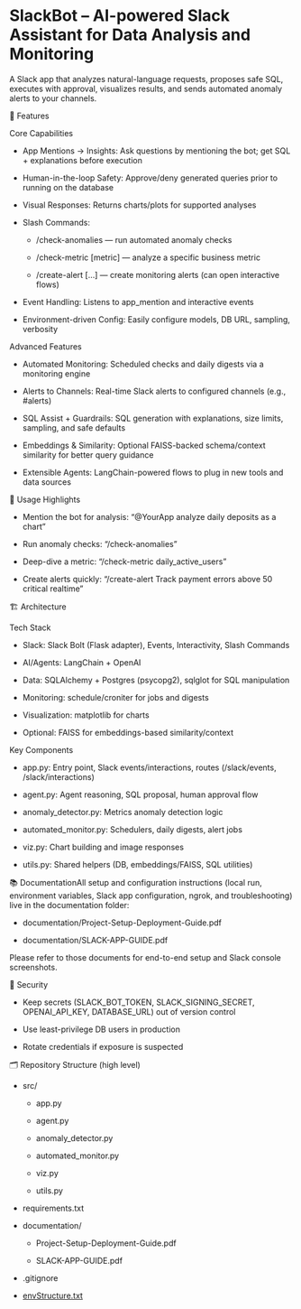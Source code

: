 SlackBot – AI-powered Slack Assistant for Data Analysis and Monitoring
======================================================================

A Slack app that analyzes natural-language requests, proposes safe SQL, executes with approval, visualizes results, and sends automated anomaly alerts to your channels.

🎯 Features

Core Capabilities

*   App Mentions → Insights: Ask questions by mentioning the bot; get SQL + explanations before execution
    
*   Human-in-the-loop Safety: Approve/deny generated queries prior to running on the database
    
*   Visual Responses: Returns charts/plots for supported analyses
    
*   Slash Commands:
    
    *   /check-anomalies — run automated anomaly checks
        
    *   /check-metric \[metric\] — analyze a specific business metric
        
    *   /create-alert \[…\] — create monitoring alerts (can open interactive flows)
        
*   Event Handling: Listens to app\_mention and interactive events
    
*   Environment-driven Config: Easily configure models, DB URL, sampling, verbosity
    

Advanced Features

*   Automated Monitoring: Scheduled checks and daily digests via a monitoring engine
    
*   Alerts to Channels: Real-time Slack alerts to configured channels (e.g., #alerts)
    
*   SQL Assist + Guardrails: SQL generation with explanations, size limits, sampling, and safe defaults
    
*   Embeddings & Similarity: Optional FAISS-backed schema/context similarity for better query guidance
    
*   Extensible Agents: LangChain-powered flows to plug in new tools and data sources
    

📱 Usage Highlights

*   Mention the bot for analysis: “@YourApp analyze daily deposits as a chart”
    
*   Run anomaly checks: “/check-anomalies”
    
*   Deep-dive a metric: “/check-metric daily\_active\_users”
    
*   Create alerts quickly: “/create-alert Track payment errors above 50 critical realtime”
    

🏗️ Architecture

Tech Stack

*   Slack: Slack Bolt (Flask adapter), Events, Interactivity, Slash Commands
    
*   AI/Agents: LangChain + OpenAI
    
*   Data: SQLAlchemy + Postgres (psycopg2), sqlglot for SQL manipulation
    
*   Monitoring: schedule/croniter for jobs and digests
    
*   Visualization: matplotlib for charts
    
*   Optional: FAISS for embeddings-based similarity/context
    

Key Components

*   app.py: Entry point, Slack events/interactions, routes (/slack/events, /slack/interactions)
    
*   agent.py: Agent reasoning, SQL proposal, human approval flow
    
*   anomaly\_detector.py: Metrics anomaly detection logic
    
*   automated\_monitor.py: Schedulers, daily digests, alert jobs
    
*   viz.py: Chart building and image responses
    
*   utils.py: Shared helpers (DB, embeddings/FAISS, SQL utilities)
    

📚 DocumentationAll setup and configuration instructions (local run, environment variables, Slack app configuration, ngrok, and troubleshooting) live in the documentation folder:

*   documentation/Project-Setup-Deployment-Guide.pdf
    
*   documentation/SLACK-APP-GUIDE.pdf
    

Please refer to those documents for end-to-end setup and Slack console screenshots.

🔐 Security

*   Keep secrets (SLACK\_BOT\_TOKEN, SLACK\_SIGNING\_SECRET, OPENAI\_API\_KEY, DATABASE\_URL) out of version control
    
*   Use least-privilege DB users in production
    
*   Rotate credentials if exposure is suspected
    

🗂️ Repository Structure (high level)

*   src/
    
    *   app.py
        
    *   agent.py
        
    *   anomaly\_detector.py
        
    *   automated\_monitor.py
        
    *   viz.py
        
    *   utils.py
        
*   requirements.txt
    
*   documentation/
    
    *   Project-Setup-Deployment-Guide.pdf
        
    *   SLACK-APP-GUIDE.pdf
        
*   .gitignore
    
*   [envStructure.txt](https://github.com/AI-Intern2025/SlackBot/blob/master/envStructure.txt)